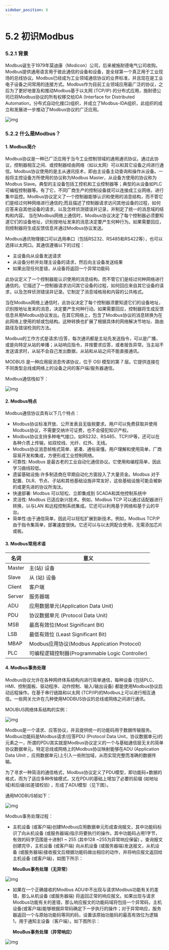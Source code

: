 ```yaml
---
sidebar_position: 6
---
```


# 5.2 初识Modbus

### 5.2.1 背景

Modbus诞生于1979年莫迪康（Modicon）公司，后来被施耐德电气公司收购。Modbus提供通用语言用于彼此通信的设备和设备，是全球第一个真正用于工业现场的总线协议。Modbus已经成为工业领域通信协议的业界标准，并且现在是工业电子设备之间常用的连接方式。Modbus作为目前工业领域应用最广泛的协议，之后为了更好地普及和推动Modbus基于以太网 (TCP/IP) 的分布式应用，施耐德公司已将Modbus协议的所有权移交给IDA (Interface for Distributed Automation，分布式自动化接口)组织，并成立了Modbus-IDA组织，此组织的成立和发展进一步推动了Modbus协议的广泛应用。

![img](http://photos.100ask.net/modbus-docs/project_one/chapter6/image7.png) 

### 5.2.2 什么是Modbus？

#### 1. Modbus简介

Modbus协议是一种已广泛应用于当今工业控制领域的通用通讯协议。通过此协议，控制器相互之间、或控制器经由网络（如以太网）可以和其它设备之间进行通信。Modbus协议使用的是主从通讯技术，即由主设备主动查询和操作从设备。一般将主控设备方所使用的协议称为Modbus Master，从设备方使用的协议称为Modbus Slave。典型的主设备包括工控机和工业控制器等；典型的从设备如PLC可编程控制器等。有了它，不同厂商生产的控制设备就可以连接成工业网络，进行集中监控。Modbus协议定义了一个控制器能够认识和使用的消息结构，而不管它们是经过何种网络进行通信的;而且描述了控制器请求访问其他设备的过程，如何应答来自其他设备的请求，以及怎样侦测错误并记录，并制定了统一的消息域的结构和内容。 当在Modbus网络上通信时，Modbus协议决定了每个控制器必须要知道它们的设备地址，识别按地址发来的消息决定要产生何种行为。如果需要回应，则控制器将生成反馈信息并通过Modbus协议发送。

Modbus通讯物理接口可以选用串口（包括RS232、RS485和RS422等），也可以选择以太网口。其通信遵循以下的过程：

- 主设备向从设备发送请求
- 从设备分析并处理主设备的请求，然后向主设备发送结果
- 如果出现任何差错，从设备将返回一个异常功能码

此协议定义了一个控制器能认识使用的消息结构，而不管它们是经过何种网络进行通信的。它描述了一控制器请求访问其它设备的过程，如何回应来自其它设备的请求，以及怎样侦测错误并记录。它制定了消息域格局和内容的公共格式。

当在Modbus网络上通信时，此协议决定了每个控制器须要知道它们的设备地址，识别按地址发来的消息，决定要产生何种行动。如果需要回应，控制器将生成反馈信息并用Modbus协议发出。在其它网络上，包含了Modbus协议的消息转换为在此网络上使用的帧或包结构。这种转换也扩展了根据具体的网络解决节地址、路由路径及错误检测的方法。

Modbus的工作方式是请求/应答，每次通讯都是主站先发送指令，可以是广播，或是向特定从站的单播；从站响应指令，并按要求应答，或者报告异常。当主站不发送请求时，从站不会自己发出数据，从站和从站之间不能直接通讯。

MODBUS 是一种应用层消息传递协议，位于 OSI 模型的第 7 层。它提供连接在不同类型总线或网络上的设备之间的客户端/服务器通信。

Modbus通信栈如下：

![img](http://photos.100ask.net/modbus-docs/project_one/chapter6/image8.png) 

#### 2. Modbus特点

Modbus通信协议具有以下几个特点：

- Modbus协议标准开放、公开发表且无版税要求。用户可以免费获取并使用Modbus协议，不需要交纳许可证费，也不会侵犯知识产权。
- Modbus协议支持多种电气接口，如RS232、RS485、TCP/IP等，还可以在各种介质上传输，如双绞线、光纤、红外、无线。
- Modbus协议消息帧格式简单、紧凑、通俗易懂。用户理解和使用简单，厂商容易开发和集成，方便形成工业控制网络。
- 可靠性: Modbus 是最古老的工业自动化通信协议。它使用和编程简单，因此学习曲线较低。
- 遗留基础设施:许多制造商在早期自动化方面投入了大量资金。Modbus 对于配置、DLR、节点、子站和其他基础设施非常友好，这些基础设施可能会被新的或更先进的协议所淘汰。
- 快速部署: Modbus 可以轻松、立即集成到 SCADA和其他控制系统中
- 灵活性: Modbus 已适应新兴技术。例如，Modbus TCP 可以通过话配器进行转换，以与LAN 和远程控制系统集成。它还可以利用基于网络和基于云的平台。
- 简单性:由于通信简单，因此可以轻松扩展到新技术。例如，Modbus TCP/P 由于指令集简单，部署速度很快。它还可以与以太网配合使用，无需添加芯片或板。

#### 3. Modbus常用术语

| 名词   | 意义                                            |
| ------ | ----------------------------------------------- |
| Master | 主(站) 设备                                     |
| Slave  | 从 (站) 设备                                    |
| Client | 客户端                                          |
| Server | 服务器端                                        |
| ADU    | 应用数据单元(Application Data Unit)             |
| PDU    | 协议数据单元 (Protocol Data Unit)               |
| MSB    | 最高有效位(Most Significant Bit)                |
| LSB    | 最低有效位 (Least Significant Bit)              |
| MBAP   | Modbus应用协议(Modbus Application Protocol)     |
| PLC    | 可编程逻辑控制器(Programmable Logic Controller) |

#### 4. Modbus事务处理

Modbus协议允许在各种网终体系结构内进行简单通信，每种设备 (包括PLC、HMI、控制面板、驱动程序、动作控制、输入/输出设备) 都能使用Modbus协议启动远程操作。在基于串行链路和以太网 (TCP/IP)的Modbus上可以进行相互通信。一些网关允许在几种使用MODBUS协议的总线或网络之间进行通讯。

MOUBUS网络体系结构的实例：

![img](http://photos.100ask.net/modbus-docs/project_one/chapter6/image9.png) 

Modbus是一个请求、应答协议，并且提供统一的功能码用于数据传输服务。Modbus功能码是Modbus请求/应答PDU (Protocol Data Unit，协议数据单元)的元素之一，所谓的PDU其实就是Modbus协议定义的一个与基础通信层无关的简单协议数据单元。特定总线或网络上的Modbus协议映射能够在ADU (Application Data UInit ，应用数据单元)上引入一些附加域，从而实现完整而准确的数据传输。

为了寻求一种简洁的通信格式，Modbus协议定义了PDU模型，即功能码+数据的格式，而为了适应多种传输模式，又在PDU的基础上增加了必要的前缀 (如地址域)和后缀(如差错校验) ，形成了ADU模型（见下图）。

通用MODBUS帧如下：

![img](http://photos.100ask.net/modbus-docs/project_one/chapter6/image10.png) 

Modbus事务处理过程：

- 主机设备 (或客户端)创建Modbus应用数据单元形成查询报文，其中功能码标识了向从机设备 (或服务器端)指示将要执行的操作。其中功能码占用1字节，有效的码字范围是十进制1 ~ 255 (其中128 ~255为异常响应保留) 。查询报文创建完毕，主机设备 (或客户端) 向从机设备 (或服务器端)发送报文，从机设备 (或服务器端)接收报文后根据功能码做出相应的动作，并将响应报文返回给主机设备 (或客户端)，如图下所示：

  **MouBus事务处理（无异常）**

![img](http://photos.100ask.net/modbus-docs/project_one/chapter6/image11.png) 

- 如果在一个正确接收的Modbus ADU中不出现与请求Modbus功能有关的差错，那么从机设备 (或服务器端) 将返回正常的响应报文。如果出现与请求Modbus功能有关的差错，那么响应报文的功能码域将包括一个异常码，主机设备(或客户端)能够根据异常码确定下一步执行的操作；对于异常响应，服务器返回一个与原始功能码等同的码，设置该原始功能码的最高有效位为逻辑1，用于通知主设备（客户端）。如下图所示：

  **MouBus事务处理（异常响应）**

![img](http://photos.100ask.net/modbus-docs/project_one/chapter6/image12.png) 